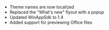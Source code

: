 - Theme names are now localized
- Replaced the "What's new" flyout with a popup
- Updated WinAppSdk to 1.4
- Added support for previewing Office files
